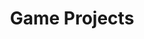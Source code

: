---
title: "Game Projects"
layout: category
permalink: /projects/game-dev/
author_profile: true
sidebar:
  nav: sidebar
taxonomy: Game Development
---